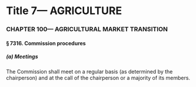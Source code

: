 
# Title 7— AGRICULTURE
### CHAPTER 100— AGRICULTURAL MARKET TRANSITION
#### § 7316. Commission procedures
##### (a) Meetings

The Commission shall meet on a regular basis (as determined by the chairperson) and at the call of the chairperson or a majority of its members.
